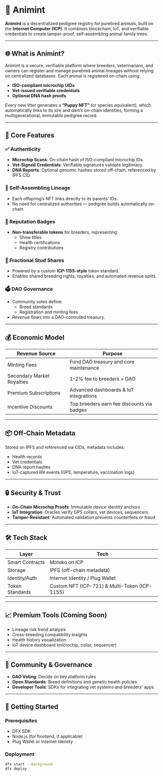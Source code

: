 # 🐾 Animint

**Animint** is a decentralized pedigree registry for purebred animals, built on the **Internet Computer (ICP)**. It combines blockchain, IoT, and verifiable credentials to create tamper-proof, self-assembling animal family trees.

---

## 🌐 What is Animint?

Animint is a secure, verifiable platform where breeders, veterinarians, and owners can register and manage purebred animal lineages without relying on centralized databases. Each animal is registered on-chain using:

- **ISO-compliant microchip UIDs**
- **Vet-issued verifiable credentials**
- **Optional DNA hash proofs**

Every new litter generates a **“Puppy NFT”** (or species equivalent), which automatically links to its sire and dam’s on-chain identities, forming a multigenerational, immutable pedigree record.

---

## 🔐 Core Features

### ✅ Authenticity
- **Microchip Scans**: On-chain hash of ISO-compliant microchip IDs.
- **Vet-Signed Credentials**: Verifiable signatures validate legitimacy.
- **DNA Reports**: Optional genomic hashes stored off-chain, referenced by IPFS CID.

### 🧬 Self-Assembling Lineage
- Each offspring’s NFT links directly to its parents’ IDs.
- No need for centralized authorities — pedigree builds automatically on-chain.

### 🏅 Reputation Badges
- **Non-transferable tokens** for breeders, representing:
  - Show titles
  - Health certifications
  - Registry contributions

### 💎 Fractional Stud Shares
- Powered by a custom **ICP-1155-style** token standard.
- Enables shared breeding rights, royalties, and automated revenue splits.

### 🗳️ DAO Governance
- Community votes define:
  - Breed standards
  - Registration and minting fees
- Revenue flows into a DAO-controlled treasury.

---

## 💰 Economic Model

| Revenue Source             | Purpose                                    |
|---------------------------|--------------------------------------------|
| Minting Fees              | Fund DAO treasury and core maintenance     |
| Secondary Market Royalties| 1–2% fee to breeders + DAO                 |
| Premium Subscriptions     | Advanced dashboards & IoT integrations     |
| Incentive Discounts       | Top breeders earn fee discounts via badges |

---

## 📦 Off-Chain Metadata

Stored on IPFS and referenced via CIDs, metadata includes:

- Health records
- Vet credentials
- DNA report hashes
- IoT-captured life events (GPS, temperature, vaccination logs)

---

## 🔒 Security & Trust

- **On-Chain Microchip Proofs**: Immutable device identity anchors
- **IoT Integration**: Oracles verify GPS collars, vet devices, sequencers
- **Tamper-Resistant**: Automated validation prevents counterfeits or fraud

---

## 🛠️ Tech Stack

| Layer           | Tech |
|-----------------|------|
| Smart Contracts | Motoko on ICP |
| Storage         | IPFS (off-chain metadata) |
| Identity/Auth   | Internet Identity / Plug Wallet |
| Token Standards | Custom NFT (ICP-721) & Multi-Token (ICP-1155) |

---

## 📈 Premium Tools (Coming Soon)

- Lineage risk trend analysis
- Cross-breeding compatibility insights
- Health history visualization
- IoT device dashboard (microchip, collar, sequencer)

---

## 👫 Community & Governance

- **DAO Voting**: Decide on key platform rules
- **Open Standards**: Breed definitions and genetic health policies
- **Developer Tools**: SDKs for integrating vet systems and breeders' apps

---

## 🚀 Getting Started

### Prerequisites

- DFX SDK
- Node.js (for frontend, if applicable)
- Plug Wallet or Internet Identity

### Deployment

```bash
dfx start --background
dfx deploy

